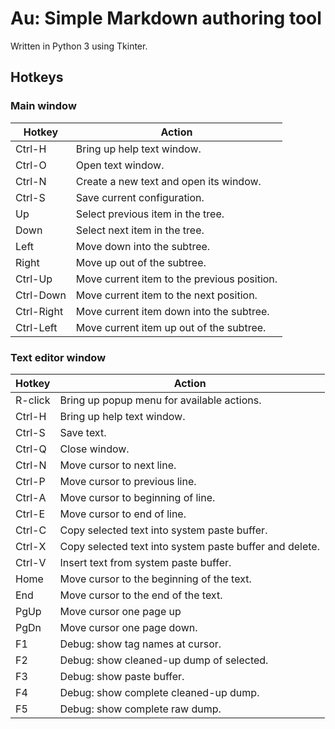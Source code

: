 # Au: Simple Markdown authoring tool

Written in Python 3 using Tkinter.

## Hotkeys

### Main window

| Hotkey | Action                                  |
| ------ | --------------------------------------- |
| Ctrl-H | Bring up help text window. |
| Ctrl-O | Open text window. |
| Ctrl-N | Create a new text and open its window. |
| Ctrl-S | Save current configuration.  |
| Up     | Select previous item in the tree.   |
| Down   | Select next item in the tree.       |
| Left   | Move down into the subtree.             |
| Right  | Move up out of the subtree.             |
| Ctrl-Up    | Move current item to the previous position. |
| Ctrl-Down  | Move current item to the next position. |
| Ctrl-Right | Move current item down into the subtree. |
| Ctrl-Left  | Move current item up out of the subtree. |


### Text editor window

| Hotkey | Action                                    |
| ------ | ----------------------------------------- |
| R-click | Bring up popup menu for available actions. |
| Ctrl-H | Bring up help text window.                |
| Ctrl-S | Save text.                                |
| Ctrl-Q | Close window.                             |
| Ctrl-N | Move cursor to next line.                 |
| Ctrl-P | Move cursor to previous line.             |
| Ctrl-A | Move cursor to beginning of line.         |
| Ctrl-E | Move cursor to end of line.               |
| Ctrl-C | Copy selected text into system paste buffer. |
| Ctrl-X | Copy selected text into system paste buffer and delete. |
| Ctrl-V | Insert text from system paste buffer.     |
| Home   | Move cursor to the beginning of the text. |
| End    | Move cursor to the end of the text.       |
| PgUp   | Move cursor one page up                   |
| PgDn   | Move cursor one page down.                |
| F1     | Debug: show tag names at cursor.          |
| F2     | Debug: show cleaned-up dump of selected.  |
| F3     | Debug: show paste buffer.                 |
| F4     | Debug: show complete cleaned-up dump.     |
| F5     | Debug: show complete raw dump.            |
